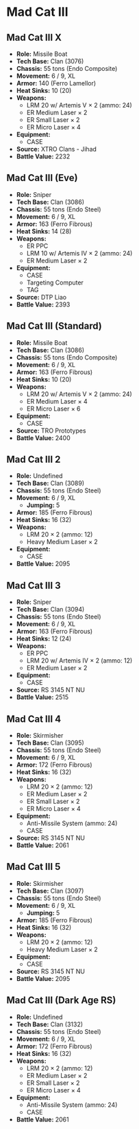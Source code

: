# Mad Cat III
## Mad Cat III X
- **Role:** Missile Boat
- **Tech Base:** Clan (3076)
- **Chassis:** 55 tons (Endo Composite)
- **Movement:** 6 / 9, XL
- **Armor:** 140 (Ferro Lamellor)
- **Heat Sinks:** 10 (20)
- **Weapons:**
  - LRM 20 w/ Artemis V × 2 (ammo: 24)
  - ER Medium Laser × 2
  - ER Small Laser × 2
  - ER Micro Laser × 4
- **Equipment:**
  - CASE
- **Source:** XTRO Clans - Jihad
- **Battle Value:** 2232

## Mad Cat III (Eve)
- **Role:** Sniper
- **Tech Base:** Clan (3086)
- **Chassis:** 55 tons (Endo Steel)
- **Movement:** 6 / 9, XL
- **Armor:** 163 (Ferro Fibrous)
- **Heat Sinks:** 14 (28)
- **Weapons:**
  - ER PPC
  - LRM 10 w/ Artemis IV × 2 (ammo: 24)
  - ER Medium Laser × 2
- **Equipment:**
  - CASE
  - Targeting Computer
  - TAG
- **Source:** DTP Liao
- **Battle Value:** 2393

## Mad Cat III (Standard)
- **Role:** Missile Boat
- **Tech Base:** Clan (3086)
- **Chassis:** 55 tons (Endo Composite)
- **Movement:** 6 / 9, XL
- **Armor:** 163 (Ferro Fibrous)
- **Heat Sinks:** 10 (20)
- **Weapons:**
  - LRM 20 w/ Artemis V × 2 (ammo: 24)
  - ER Medium Laser × 4
  - ER Micro Laser × 6
- **Equipment:**
  - CASE
- **Source:** TRO Prototypes
- **Battle Value:** 2400

## Mad Cat III 2
- **Role:** Undefined
- **Tech Base:** Clan (3089)
- **Chassis:** 55 tons (Endo Steel)
- **Movement:** 6 / 9, XL
  - **Jumping:** 5
- **Armor:** 185 (Ferro Fibrous)
- **Heat Sinks:** 16 (32)
- **Weapons:**
  - LRM 20 × 2 (ammo: 12)
  - Heavy Medium Laser × 2
- **Equipment:**
  - CASE
- **Battle Value:** 2095

## Mad Cat III 3
- **Role:** Sniper
- **Tech Base:** Clan (3094)
- **Chassis:** 55 tons (Endo Steel)
- **Movement:** 6 / 9, XL
- **Armor:** 163 (Ferro Fibrous)
- **Heat Sinks:** 12 (24)
- **Weapons:**
  - ER PPC
  - LRM 20 w/ Artemis IV × 2 (ammo: 12)
  - ER Medium Laser × 2
- **Equipment:**
  - CASE
- **Source:** RS 3145 NT NU
- **Battle Value:** 2515

## Mad Cat III 4
- **Role:** Skirmisher
- **Tech Base:** Clan (3095)
- **Chassis:** 55 tons (Endo Steel)
- **Movement:** 6 / 9, XL
- **Armor:** 172 (Ferro Fibrous)
- **Heat Sinks:** 16 (32)
- **Weapons:**
  - LRM 20 × 2 (ammo: 12)
  - ER Medium Laser × 2
  - ER Small Laser × 2
  - ER Micro Laser × 4
- **Equipment:**
  - Anti-Missile System (ammo: 24)
  - CASE
- **Source:** RS 3145 NT NU
- **Battle Value:** 2061

## Mad Cat III 5
- **Role:** Skirmisher
- **Tech Base:** Clan (3097)
- **Chassis:** 55 tons (Endo Steel)
- **Movement:** 6 / 9, XL
  - **Jumping:** 5
- **Armor:** 185 (Ferro Fibrous)
- **Heat Sinks:** 16 (32)
- **Weapons:**
  - LRM 20 × 2 (ammo: 12)
  - Heavy Medium Laser × 2
- **Equipment:**
  - CASE
- **Source:** RS 3145 NT NU
- **Battle Value:** 2095

## Mad Cat III (Dark Age RS)
- **Role:** Undefined
- **Tech Base:** Clan (3132)
- **Chassis:** 55 tons (Endo Steel)
- **Movement:** 6 / 9, XL
- **Armor:** 172 (Ferro Fibrous)
- **Heat Sinks:** 16 (32)
- **Weapons:**
  - LRM 20 × 2 (ammo: 12)
  - ER Medium Laser × 2
  - ER Small Laser × 2
  - ER Micro Laser × 4
- **Equipment:**
  - Anti-Missile System (ammo: 24)
  - CASE
- **Battle Value:** 2061

